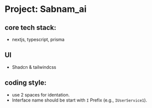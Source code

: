 # Project: Sabnam_ai

## core tech stack:
- nextjs, typescript, prisma
## UI
- Shadcn & tailwindcss
## coding style:
- use 2 spaces for identation.
- Interface name should be start with `I` Prefix (e.g., `IUserService1`).


